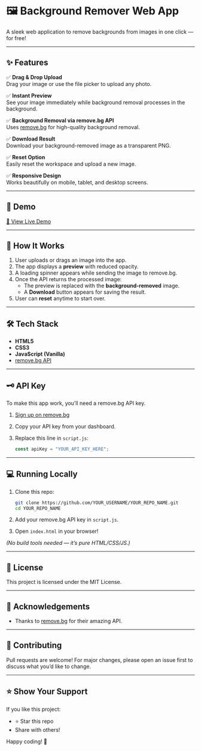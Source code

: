 # 🖼️ Background Remover Web App

A sleek web application to remove backgrounds from images in one click — for free!

---

## ✨ Features

✅ **Drag & Drop Upload**  
Drag your image or use the file picker to upload any photo.

✅ **Instant Preview**  
See your image immediately while background removal processes in the background.

✅ **Background Removal via remove.bg API**  
Uses [remove.bg](https://www.remove.bg/api) for high-quality background removal.

✅ **Download Result**  
Download your background-removed image as a transparent PNG.

✅ **Reset Option**  
Easily reset the workspace and upload a new image.

✅ **Responsive Design**  
Works beautifully on mobile, tablet, and desktop screens.

---

## 🚀 Demo

[🔗 View Live Demo](https://manishh-18.github.io/background-remover/)

---

## 🔧 How It Works

1. User uploads or drags an image into the app.
2. The app displays a **preview** with reduced opacity.
3. A loading spinner appears while sending the image to remove.bg.
4. Once the API returns the processed image:
    - The preview is replaced with the **background-removed** image.
    - A **Download** button appears for saving the result.
5. User can **reset** anytime to start over.

---

## 🛠️ Tech Stack

- **HTML5**
- **CSS3**
- **JavaScript (Vanilla)**
- [remove.bg API](https://www.remove.bg/api)

---

## 🗝️ API Key

To make this app work, you’ll need a remove.bg API key.

1. [Sign up on remove.bg](https://www.remove.bg/api#api-reference)  
2. Copy your API key from your dashboard.
3. Replace this line in `script.js`:

    ```js
    const apiKey = "YOUR_API_KEY_HERE";
    ```

---

## 💻 Running Locally

1. Clone this repo:

    ```bash
    git clone https://github.com/YOUR_USERNAME/YOUR_REPO_NAME.git
    cd YOUR_REPO_NAME
    ```

2. Add your remove.bg API key in `script.js`.

3. Open `index.html` in your browser!

*(No build tools needed — it’s pure HTML/CSS/JS.)*

---

## 📄 License

This project is licensed under the MIT License.

---

## 🙏 Acknowledgements

- Thanks to [remove.bg](https://www.remove.bg/api) for their amazing API.

---

## 🤝 Contributing

Pull requests are welcome! For major changes, please open an issue first to discuss what you’d like to change.

---

## ⭐️ Show Your Support

If you like this project:

- ⭐️ Star this repo
- Share with others!

Happy coding! 🚀
